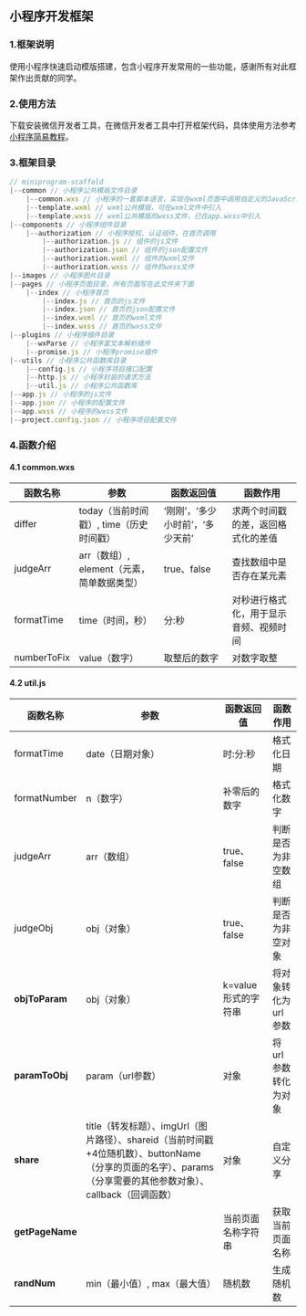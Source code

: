 ## 小程序开发框架

### 1.框架说明

使用小程序快速启动模版搭建，包含小程序开发常用的一些功能，感谢所有对此框架作出贡献的同学。

### 2.使用方法

下载安装微信开发者工具，在微信开发者工具中打开框架代码，具体使用方法参考[小程序简易教程](https://developers.weixin.qq.com/miniprogram/dev/index.html)。

### 3.框架目录

```javascript
// miniprogram-scaffold
|--common // 小程序公共模版文件目录
	|--common.wxs // 小程序的一套脚本语言，实现在wxml页面中调用自定义的JavaScript函数
	|--template.wxml // wxml公共模版，可在wxml文件中引入
	|--template.wxss // wxml公共模版的wxss文件，已在app.wxss中引入
|--components // 小程序组件目录
	|--authorization // 小程序授权、认证组件，在首页调用
    	|--authorization.js // 组件的js文件
		|--authorization.json // 组件的json配置文件
		|--authorization.wxml // 组件的wxml文件
		|--authorization.wxss // 组件的wxss文件
|--images // 小程序图片目录
|--pages // 小程序页面目录，所有页面写在此文件夹下面
	|--index // 小程序首页
    	|--index.js // 首页的js文件
		|--index.json // 首页的json配置文件
		|--index.wxml // 首页的wxml文件
		|--index.wxss // 首页的wxss文件
|--plugins // 小程序插件目录
	|--wxParse // 小程序富文本解析插件
    |--promise.js // 小程序promise插件
|--utils // 小程序公共函数库目录
	|--config.js // 小程序项目接口配置
	|--http.js // 小程序封装的请求方法
	|--util.js // 小程序公共函数库
|--app.js // 小程序的js文件
|--app.json // 小程序的配置文件
|--app.wxss // 小程序的wxss文件
|--project.config.json // 小程序项目配置文件
```

### 4.函数介绍

#### 4.1 common.wxs

| 函数名称    | 参数                                       | 函数返回值                       | 函数作用                               |
| ----------- | ------------------------------------------ | -------------------------------- | -------------------------------------- |
| differ      | today（当前时间戳）, time（历史时间戳）    | ‘刚刚’，‘多少小时前’，‘多少天前’ | 求两个时间戳的差，返回格式化的差值     |
| judgeArr    | arr（数组）, element（元素，简单数据类型） | true、false                      | 查找数组中是否存在某元素               |
| formatTime  | time（时间，秒）                           | 分:秒                            | 对秒进行格式化，用于显示音频、视频时间 |
| numberToFix | value（数字）                              | 取整后的数字                     | 对数字取整                             |

#### 4.2 util.js

| 函数名称        | 参数                                                         | 函数返回值          | 函数作用            |
| --------------- | ------------------------------------------------------------ | ------------------- | ------------------- |
| formatTime      | date（日期对象）                                             | 时:分:秒            | 格式化日期          |
| formatNumber    | n（数字）                                                    | 补零后的数字        | 格式化数字          |
| judgeArr        | arr（数组）                                                  | true、false         | 判断是否为非空数组  |
| judgeObj        | obj（对象）                                                  | true、false         | 判断是否为非空对象  |
| **objToParam**  | obj（对象）                                                  | k=value形式的字符串 | 将对象转化为url参数 |
| **paramToObj**  | param（url参数）                                             | 对象                | 将url参数转化为对象 |
| **share**       | title（转发标题）、imgUrl（图片路径）、shareid（当前时间戳+4位随机数）、buttonName（分享的页面的名字）、params（分享需要的其他参数对象）、callback（回调函数） | 对象                | 自定义分享          |
| **getPageName** |                                                              | 当前页面名称字符串  | 获取当前页面名称    |
| **randNum**     | min（最小值）, max（最大值）                                 | 随机数              | 生成随机数          |







